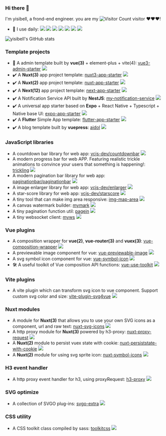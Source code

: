 ### Hi there 👋

<!--
**yisibell/yisibell** is a ✨ _special_ ✨ repository because its `README.md` (this file) appears on your GitHub profile.

Here are some ideas to get you started:

- 🔭 I’m currently working on ...
- 🌱 I’m currently learning ...
- 👯 I’m looking to collaborate on ...
- 🤔 I’m looking for help with ...
- 💬 Ask me about ...
- 📫 How to reach me: ...
- 😄 Pronouns: ...
- ⚡ Fun fact: ...
-->

I'm yisibell, a frond-end engineer. you are my ![Visitor Count](https://profile-counter.glitch.me/yisibell/count.svg) visitor ❤❤❤!


- 🚀 I use daily: ![](	https://img.shields.io/badge/TypeScript-007ACC?style=for-the-badge&logo=typescript&logoColor=white) 
![](https://img.shields.io/badge/Vue-35495E?style=for-the-badge&logo=vue.js&logoColor=4FC08D) 
![](https://img.shields.io/badge/Nuxt-35495E?style=for-the-badge&logo=nuxt.js&logoColor=4FC08D) 
![](https://img.shields.io/badge/React-20232A?style=for-the-badge&logo=react&logoColor=61DAFB) 
![](https://img.shields.io/badge/Next-20232A?style=for-the-badge&logo=next.js&logoColor=61DAFB) 
![](https://img.shields.io/badge/Node.js-43853D?style=for-the-badge&logo=node.js&logoColor=white) 
![](https://img.shields.io/badge/Dart-0175C2?style=for-the-badge&logo=dart&logoColor=white)


![yisibell's GitHub stats](https://github-readme-stats.vercel.app/api?username=yisibell&show_icons=true&theme=tokyonight)

### Template projects

- 🚧 A admin template built by **vue(3)** + element-plus + vite(4): [vue3-admin-starter](https://github.com/yisibell/vue3-admin-starter) ![](https://img.shields.io/github/stars/yisibell/vue3-admin-starter?style=social)
- :heavy_check_mark: A **Nuxt(3)** app project template: [nuxt3-app-starter](https://github.com/yisibell/nuxt3-app-starter) ![](https://img.shields.io/github/stars/yisibell/nuxt3-app-starter?style=social)
- :heavy_check_mark: A **Nuxt(2)** app project template: [nuxt-app-starter](https://github.com/yisibell/nuxt-app-starter) ![](https://img.shields.io/github/stars/yisibell/nuxt-app-starter?style=social)
- :heavy_check_mark: A **Next(12)** app project template: [next-app-starter](https://github.com/yisibell/next-app-starter) ![](https://img.shields.io/github/stars/yisibell/next-app-starter?style=social)
- :heavy_check_mark: A Notification Service API built by **NestJS**: [my-notification-service](https://github.com/yisibell/my-notification-service) ![](https://img.shields.io/github/stars/yisibell/my-notification-service?style=social)
- :heavy_check_mark: A universal app starter based on **Expo** + React Native + Typescript + Native base UI: [expo-app-starter](https://github.com/yisibell/expo-app-starter) ![](https://img.shields.io/github/stars/yisibell/expo-app-starter?style=social)
- :heavy_check_mark: A **Flutter** Simple App template: [flutter-app-starter](https://github.com/yisibell/flutter-app-starter) ![](https://img.shields.io/github/stars/yisibell/flutter-app-starter?style=social)
- :heavy_check_mark: A blog template built by **vuepress**: [aidol](https://github.com/yisibell/aidol) ![](https://img.shields.io/github/stars/yisibell/aidol?style=social)


### JavaScript libraries

- A countdown bar library for web app: [vcjs-dev/countdownbar](https://github.com/vcjs-dev/countdownbar) ![](https://img.shields.io/github/stars/vcjs-dev/countdownbar?style=social)
- A modern progress bar for web APP. Featuring realistic trickle animations to convince your users that something is happening!: [trickling](https://github.com/yisibell/trickling) ![](https://img.shields.io/github/stars/yisibell/trickling?style=social)
-  A modern pagination bar library for web app: [paginationbar/paginationbar](https://github.com/paginationbar/paginationbar) ![](https://img.shields.io/github/stars/paginationbar/paginationbar?style=social)
- A image enlarger library for web app: [vcjs-dev/enlarger](https://github.com/vcjs-dev/enlarger) ![](https://img.shields.io/github/stars/vcjs-dev/enlarger?style=social)
- A star-score library for web app: [vcjs-dev/starscore](https://github.com/vcjs-dev/starscore) ![](https://img.shields.io/github/stars/vcjs-dev/starscore?style=social)
- A tiny tool that can make img area responsive: [img-map-area](https://github.com/yisibell/img-map-area) ![](https://img.shields.io/github/stars/yisibell/img-map-area?style=social)
- A canvas watermark builder: [mymark](https://github.com/yisibell/mymark) ![](https://img.shields.io/github/stars/yisibell/mymark?style=social)
- A tiny pagination function util: [pagein](https://github.com/yisibell/pagein) ![](https://img.shields.io/github/stars/yisibell/pagein?style=social)
- A tiny websocket client: [myws](https://github.com/yisibell/myws) ![](https://img.shields.io/github/stars/yisibell/myws?style=social)


### Vue plugins

- A composition wrapper for **vue(2)**, **vue-router(3)** and **vuex(3)**: [vue-composition-wrapper](https://github.com/yisibell/vue-composition-wrapper) ![](https://img.shields.io/github/stars/yisibell/vue-composition-wrapper?style=social)
- A previewable image component for vue: [vue-previewable-image](https://github.com/yisibell/vue-previewable-image) ![](https://img.shields.io/github/stars/yisibell/vue-previewable-image?style=social)
- A svg symbol icon component for vue: [vue-symbol-icon](https://github.com/yisibell/vue-symbol-icon) ![](https://img.shields.io/github/stars/yisibell/vue-symbol-icon?style=social)
- 🛠️ A useful toolkit of Vue composition API functions: [vue-use-toolkit](https://github.com/yisibell/vue-use-toolkit) ![](https://img.shields.io/github/stars/yisibell/vue-use-toolkit?style=social)

### Vite plugins

- A vite plugin which can transform svg icon to vue component. Support custom svg color and size: [vite-plugin-svg4vue](https://github.com/yisibell/vite-plugin-svg4vue) ![](https://img.shields.io/github/stars/yisibell/vite-plugin-svg4vue?style=social)

### Nuxt modules

- A module for **Nuxt(3)** that allows you to use your own SVG icons as a component, url and raw text: [nuxt-svg-icons](https://github.com/yisibell/nuxt-svg-icons) ![](https://img.shields.io/github/stars/yisibell/nuxt-svg-icons?style=social)
- A http proxy module for **Nuxt(3)** powered by h3-proxy: [nuxt-proxy-request](https://github.com/yisibell/nuxt-proxy-request) ![](https://img.shields.io/github/stars/yisibell/nuxt-proxy-request?style=social)
- A **Nuxt(2)** module to persist vuex state with cookie: [nuxt-persiststate-with-cookie](https://github.com/yisibell/nuxt-persiststate-with-cookie) ![](https://img.shields.io/github/stars/yisibell/nuxt-persiststate-with-cookie?style=social)
- A **Nuxt(2)** module for using svg sprite icon: [nuxt-symbol-icons](https://github.com/yisibell/nuxt-symbol-icons) ![](https://img.shields.io/github/stars/yisibell/nuxt-symbol-icons?style=social)

### H3 event handler

- A http proxy event handler for h3, using proxyRequest: [h3-proxy](https://github.com/yisibell/h3-proxy) ![](https://img.shields.io/github/stars/yisibell/h3-proxy?style=social)

### SVG optimize

- A collection of SVGO plug-ins: [svgo-extra](https://github.com/yisibell/svgo-extra) ![](https://img.shields.io/github/stars/yisibell/svgo-extra?style=social)

### CSS utility

- A CSS toolkit class compiled by sass: [toolkitcss](https://github.com/yisibell/toolkitcss) ![](https://img.shields.io/github/stars/yisibell/toolkitcss?style=social)
